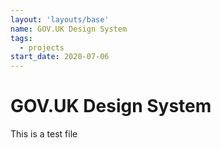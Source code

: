 ```yaml
---
layout: 'layouts/base'
name: GOV.UK Design System
tags:
  - projects
start_date: 2020-07-06
---
```


# GOV.UK Design System

This is a test file
